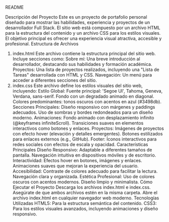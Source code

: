 README

Descripción del Proyecto
Este es un proyecto de portafolio personal diseñado para mostrar las habilidades, experiencia y proyectos de un desarrollador Full Stack. El sitio web está compuesto por un archivo HTML para la estructura del contenido y un archivo CSS para los estilos visuales. El objetivo principal es ofrecer una experiencia visual atractiva, accesible y profesional.
Estructura de Archivos
1. index.html
Este archivo contiene la estructura principal del sitio web. Incluye secciones como:
Sobre mí: Una breve introducción al desarrollador, destacando sus habilidades y formación académica.
Proyectos: Una lista de proyectos realizados, incluyendo una "Lista de Tareas" desarrollada con HTML y CSS.
Navegación: Un menú para acceder a diferentes secciones del sitio.
2. index.css
Este archivo define los estilos visuales del sitio web, incluyendo:
Estilo Global:
Fuente principal: 'Segoe UI', Tahoma, Geneva, Verdana, sans-serif.
Fondo con un degradado animado en diagonal.
Colores predominantes: tonos oscuros con acentos en azul (#3498db).
Secciones Principales:
Diseño responsivo con márgenes y paddings adecuados.
Uso de sombras y bordes redondeados para un diseño moderno.
Animaciones:
Fondo animado con desplazamiento infinito (@keyframes infiniteScroll).
Transiciones suaves en elementos interactivos como botones y enlaces.
Proyectos:
Imágenes de proyectos con efecto hover (elevación y detalles emergentes).
Botones estilizados para enlaces externos (e.g., GitHub).
Footer:
Íconos interactivos para redes sociales con efectos de escala y opacidad.
Características Principales
Diseño Responsivo:
Adaptable a diferentes tamaños de pantalla.
Navegación intuitiva en dispositivos móviles y de escritorio.
Interactividad:
Efectos hover en botones, imágenes y enlaces.
Animaciones suaves que mejoran la experiencia del usuario.
Accesibilidad:
Contraste de colores adecuado para facilitar la lectura.
Navegación clara y organizada.
Estética Profesional:
Uso de colores oscuros con acentos modernos.
Diseño limpio y minimalista.
Cómo Ejecutar el Proyecto
Descarga los archivos index.html e index.css.
Asegúrate de que ambos archivos estén en la misma carpeta.
Abre el archivo index.html en cualquier navegador web moderno.
Tecnologías Utilizadas
HTML5: Para la estructura semántica del contenido.
CSS3: Para los estilos visuales avanzados, incluyendo animaciones y diseño responsivo.
